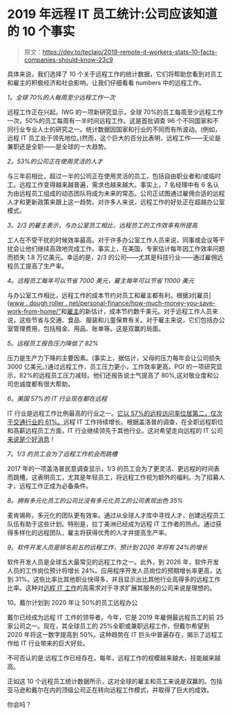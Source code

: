 # 2019 年远程 IT 员工统计:公司应该知道的 10 个事实

> 原文：<https://dev.to/teclaio/2019-remote-it-workers-stats-10-facts-companies-should-know-23c9>

具体来说，我们选择了 10 个关于远程工作的统计数据，它们将帮助您看到对员工和雇主的积极经济和社会影响。让我们仔细看看 numbers 中的远程工作。

*1。全球 70%的人每周至少远程工作一次*

远程工作正在兴起。IWG 的一项新研究显示，全球 70%的员工每周至少远程工作一次，50%的员工每周有一半时间远程工作。这是首批调查 96 个不同国家和不同行业专业人士的研究之一。统计数据因国家和行业的不同而有所波动。(例如，远程 IT 员工处于领先地位。)然而，这个巨大的百分比表明，远程工作——无论是兼职还是全职——是全球的一大趋势。

*2。53%的公司正在使用灵活的人才*

与三年前相比，超过一半的公司正在使用灵活的员工，包括自由职业者和/或临时工。远程工作变得越来越普遍，需求也越来越大。事实上，7 名经理中有 6 名认为由远程员工组成的动态团队将成为未来的常态。公司正试图通过雇佣合适的远程人才和更新政策来跟上这一趋势。对许多人来说，远程工作的好处正在超越办公室模式。

*3。2/3 的雇主表示，与办公室员工相比，远程员工的工作效率有所提高*

工人在不受干扰的时候效率最高。对于许多办公室工作人员来说，同事或会议等干扰会让他们继续高效地完成工作。事实上，在美国，专家估计每年因工作效率问题而损失 1.8 万亿美元。幸运的是，2/3 的公司——尤其是科技行业——通过雇佣远程员工提高了生产率。

*4。远程员工每年可以节省 7000 美元，雇主每年可以节省 11000 美元*

与办公室工作相比，远程工作的成本节约对员工和雇主都有利。根据对[雇员]([www . dough roller . net/personal-finance/how-much-money-you-save-work-from-home/"](http://www.doughroller.net/personal-finance/how-much-money-can-you-save-working-from-home/%E2%80%9D)和[雇主](//workationing.com/digital-nomad-remote-work-statistics/)的新估计，成本节约数千美元。对于远程工作人员来说，这些节省与交通、食品、服装和儿童保育有关。对于雇主来说，它们包括办公室管理费用，包括租金、用品、账单等。这是双赢的局面。

*5。远程员工报告压力降低了 82%*

压力是生产力下降的主要因素。(事实上，据估计，父母的压力每年会让公司损失 3000 亿美元。)通过远程工作，员工压力更小，工作效率更高。PGI 的一项研究显示，82%的远程员工压力减轻。他们还报告说士气提高了 80%,这对敬业度和公司忠诚度都有很大帮助。

*6。美国 57%的 IT 行业现在都在远程*

IT 行业是远程工作比例最高的行业之一。[它以 57%的远程访问率位居第二，仅次于交通行业的 61%。](//www.gallup.com/workplace/238085/state-american-workplace-report-2017.aspx)远程 IT 工作持续增长。根据盖洛普的调查，在全职远程职位和高薪远程员工方面，IT 行业继续领先于其他行业。这对希望走向远程的 IT 公司[来说是个好消息](//www.tecla.io/recruiting/)！

*7。1/3 的员工会为了远程工作机会而跳槽*

2017 年的一项盖洛普民意调查显示，1/3 的员工会为了更灵活、更远程的时间表而跳槽。这表明员工，尤其是年轻员工，将远程工作视为额外的福利。为了招募人才，远程工作正成为必备条件。

*8。拥有多元化员工的公司比没有多元化员工的公司表现出色 35%*

麦肯锡称，多元化的团队更有效率。通过从全球人才库中寻找人才，创建远程员工队伍有助于这些计划。特别是，拉丁美洲已经成为远程 IT 工作者的热点。通过获得多样化的远程团队，雇主将获得优秀的人才并提高生产率。

*9。软件开发人员是排名前五的远程工作，预计到 2026 年将有 24%的增长*

软件开发人员是全球五大最常见的远程工作之一。此外，到 2026 年，软件开发人员的工作岗位预计将增长 24%。应用程序开发人员岗位的预期增长率更高，达到 31%。这些比率比其他职业快得多，并且显示出比其他行业高得多的远程工作比率。这种对[远程 IT 工作](//www.tecla.io/jobs/)的高需求对于寻求扩展其服务的公司来说是理想的。

10。戴尔计划到 2020 年让 50%的员工远程办公

戴尔已经成为远程 IT 工作的领导者。今年，它是 2019 年雇佣最远程员工的前 25 家公司之一。现在，其全球员工的 25%全职或兼职远程工作，但戴尔希望到 2020 年将这一数字提高到 50%。这种趋势在 IT 巨头中普遍存在，揭示了远程工作给 IT 行业带来的巨大好处。

不可否认的是:远程工作已经存在。每年，远程工作的规模越来越大，技能越来越高。

正如这 10 个远程员工统计数据所示，这对全球的雇主和员工来说是双赢的。包括亚马逊和戴尔在内的顶级公司正在转向远程工作模式，并取得了巨大的成效。

你会吗？